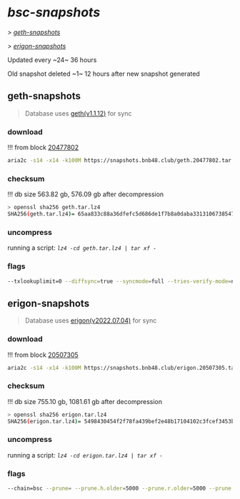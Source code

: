 # *bsc-snapshots*


*\> [geth-snapshots](#geth-snapshots)*

*\> [erigon-snapshots](#erigon-snapshots)*

Updated every ~24~ 36 hours

Old snapshot deleted ~1~ 12 hours after new snapshot generated

## geth-snapshots


> Database uses [geth(v1.1.12)](https://github.com/bnb-chain/bsc/releases/tag/v1.1.12) for sync


### download

<!-- begin_geth -->

!!! from block [20477802](https://bscscan.com/block/20477802)
```bash
aria2c -s14 -x14 -k100M https://snapshots.bnb48.club/geth.20477802.tar.lz4 -o geth.tar.lz4
```


### checksum


!!! db size 563.82 gb, 576.09 gb after decompression
```bash
> openssl sha256 geth.tar.lz4
SHA256(geth.tar.lz4)= 65aa833c88a36dfefc5d686de1f7b8a0daba3313106738547829bafae02610f4
```

<!-- end_geth -->

### uncompress


running a script: _`lz4 -cd geth.tar.lz4 | tar xf -`_


### flags


```bash
--txlookuplimit=0 --diffsync=true --syncmode=full --tries-verify-mode=none --pruneancient=true --diffblock=5000
```


## erigon-snapshots


> Database uses [erigon(v2022.07.04)](https://github.com/ledgerwatch/erigon/releases/tag/v2022.07.04) for sync


### download

<!-- begin_erigon -->

!!! from block [20507305](https://bscscan.com/block/20507305)
```bash
aria2c -s14 -x14 -k100M https://snapshots.bnb48.club/erigon.20507305.tar.lz4 -o erigon.tar.lz4
```


### checksum


!!! db size 755.10 gb, 1081.61 gb after decompression
```bash
> openssl sha256 erigon.tar.lz4
SHA256(erigon.tar.lz4)= 5498430454f2f78fa439bef2e48b17104102c3fcef3453bd3e0f37aadf25c510
```

<!-- end_erigon -->

### uncompress


running a script: _`lz4 -cd erigon.tar.lz4 | tar xf -`_


### flags


```bash
--chain=bsc --prune= --prune.h.older=5000 --prune.r.older=5000 --prune.t.older=5000 --prune.c.older=5000 --db.pagesize=16k
```
